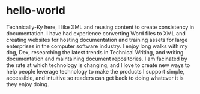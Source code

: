 # hello-world

Technically-Ky here, I like XML and reusing content to create consistency in documentation. 
I have had experience converting Word files to XML and creating websites for hosting documentation and training assets for large enterprises in the computer software industry. I enjoy long walks with my dog, Dex, researching the latest trends in Technical Writing, and writing documentation and maintaining document repositories. I am facinated by the rate at which technology is changing, and I love to create new ways to help people leverage technology to make the products I support simple, accessible, and intuitive so readers can get back to doing whatever it is they enjoy doing.

